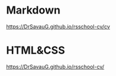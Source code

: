 # Markdown
https://DrSavauG.github.io/rsschool-cv/cv

# HTML&CSS
https://DrSavauG.github.io/rsschool-cv/
